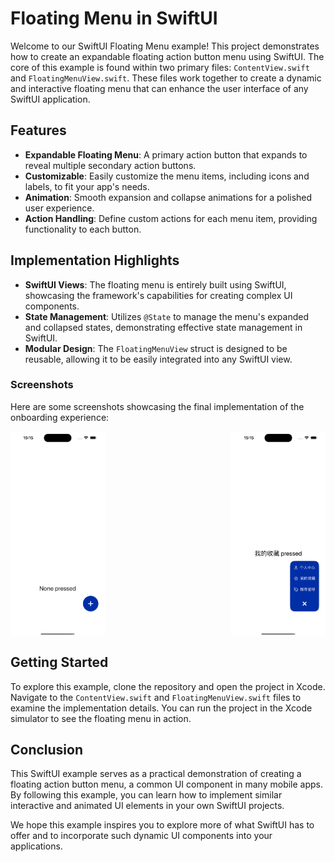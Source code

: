 # Floating Menu in SwiftUI

Welcome to our SwiftUI Floating Menu example! This project demonstrates how to create an expandable floating action button menu using SwiftUI. The core of this example is found within two primary files: `ContentView.swift` and `FloatingMenuView.swift`. These files work together to create a dynamic and interactive floating menu that can enhance the user interface of any SwiftUI application.

## Features

- **Expandable Floating Menu**: A primary action button that expands to reveal multiple secondary action buttons.
- **Customizable**: Easily customize the menu items, including icons and labels, to fit your app's needs.
- **Animation**: Smooth expansion and collapse animations for a polished user experience.
- **Action Handling**: Define custom actions for each menu item, providing functionality to each button.

## Implementation Highlights

- **SwiftUI Views**: The floating menu is entirely built using SwiftUI, showcasing the framework's capabilities for creating complex UI components.
- **State Management**: Utilizes `@State` to manage the menu's expanded and collapsed states, demonstrating effective state management in SwiftUI.
- **Modular Design**: The `FloatingMenuView` struct is designed to be reusable, allowing it to be easily integrated into any SwiftUI view.

### Screenshots

Here are some screenshots showcasing the final implementation of the onboarding experience:

<div style="display: flex; justify-content: space-between;">
  <img src="images/screenshot_1.png" width="30%">
  <img src="images/screenshot_2.png" width="30%">
</div>

## Getting Started

To explore this example, clone the repository and open the project in Xcode. Navigate to the `ContentView.swift` and `FloatingMenuView.swift` files to examine the implementation details. You can run the project in the Xcode simulator to see the floating menu in action.

## Conclusion

This SwiftUI example serves as a practical demonstration of creating a floating action button menu, a common UI component in many mobile apps. By following this example, you can learn how to implement similar interactive and animated UI elements in your own SwiftUI projects.

We hope this example inspires you to explore more of what SwiftUI has to offer and to incorporate such dynamic UI components into your applications.
